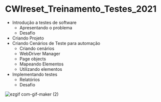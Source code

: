 # CWIreset_Treinamento_Testes_2021

* Introdução a testes de software
  * Apresentando o problema
  * Desafio
* Criando Projeto
* Criando Cenários de Teste para automação
  * Criando cenários
  * WebDriver Manager
  * Page objects
  * Mapeando Elementos
  * Utilizando elementos
* Implementando testes
  * Relatórios
  * Desafio

![ezgif com-gif-maker (2)](https://user-images.githubusercontent.com/76186505/137419241-06eb12ba-0597-4232-a7f4-2670202c5471.gif)
